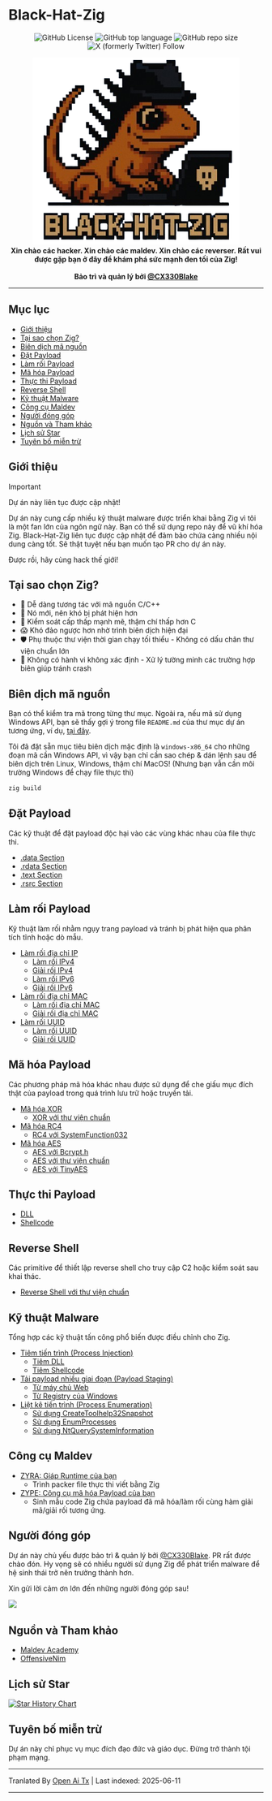 # Black-Hat-Zig

<p align="center">
  <img alt="GitHub License" src="https://img.shields.io/github/license/CX330Blake/black-hat-zig">
  <img alt="GitHub top language" src="https://img.shields.io/github/languages/top/cx330blake/black-hat-zig">
  <img alt="GitHub repo size" src="https://img.shields.io/github/repo-size/cx330blake/black-hat-zig">
  <img alt="X (formerly Twitter) Follow" src="https://img.shields.io/twitter/follow/CX330Blake">
</p>

<p height="350px" align="center">
  <img src="https://raw.githubusercontent.com/CX330Blake/Black-Hat-Zig/main/Black-Hat-Zig.png">
  <br/>
  <b>Xin chào các hacker. Xin chào các maldev. Xin chào các reverser. Rất vui được gặp bạn ở đây để khám phá sức mạnh đen tối của Zig!</b><br/><br/>
  <b>Bảo trì và quản lý bởi <a href="https://github.com/cx330blake">@CX330Blake</a></b>
</p>

---

## Mục lục

- [Giới thiệu](#intro)
- [Tại sao chọn Zig?](#why-zig)
- [Biên dịch mã nguồn](#compiling-the-codes)
- [Đặt Payload](#payload-placement)
- [Làm rối Payload](#payload-obfuscation)
- [Mã hóa Payload](#payload-encryption)
- [Thực thi Payload](#payload-execution)
- [Reverse Shell](#reverse-shell)
- [Kỹ thuật Malware](#malware-techniques)
- [Công cụ Maldev](#maldev-tools)
- [Người đóng góp](#contributors)
- [Nguồn và Tham khảo](#credits--references)
- [Lịch sử Star](#star-history)
- [Tuyên bố miễn trừ](#disclaimer)

## Giới thiệu

> [!IMPORTANT]
> Dự án này liên tục được cập nhật!

Dự án này cung cấp nhiều kỹ thuật malware được triển khai bằng Zig vì tôi là một fan lớn của ngôn ngữ này. Bạn có thể sử dụng repo này để vũ khí hóa Zig. Black-Hat-Zig liên tục được cập nhật để đảm bảo chứa càng nhiều nội dung càng tốt. Sẽ thật tuyệt nếu bạn muốn tạo PR cho dự án này.

Được rồi, hãy cùng hack thế giới!

## Tại sao chọn Zig?

- 🤝 Dễ dàng tương tác với mã nguồn C/C++
- 🔎 Nó mới, nên khó bị phát hiện hơn
- 💪 Kiểm soát cấp thấp mạnh mẽ, thậm chí thấp hơn C
- 😱 Khó đảo ngược hơn nhờ trình biên dịch hiện đại
- 🛡️ Phụ thuộc thư viện thời gian chạy tối thiểu - Không có dấu chân thư viện chuẩn lớn
- 🎯 Không có hành vi không xác định - Xử lý tường minh các trường hợp biên giúp tránh crash

## Biên dịch mã nguồn

Bạn có thể kiểm tra mã trong từng thư mục. Ngoài ra, nếu mã sử dụng Windows API, bạn sẽ thấy gợi ý trong file `README.md` của thư mục dự án tương ứng, ví dụ, [tại đây](https://raw.githubusercontent.com/CX330Blake/Black-Hat-Zig/main/Payload-Encryption/AES/bcrypt_aes/).

Tôi đã đặt sẵn mục tiêu biên dịch mặc định là `windows-x86_64` cho những đoạn mã cần Windows API, vì vậy bạn chỉ cần sao chép & dán lệnh sau để biên dịch trên Linux, Windows, thậm chí MacOS! (Nhưng bạn vẫn cần môi trường Windows để chạy file thực thi)

```bash
zig build
```

## Đặt Payload

Các kỹ thuật để đặt payload độc hại vào các vùng khác nhau của file thực thi.

- [.data Section](https://raw.githubusercontent.com/CX330Blake/Black-Hat-Zig/main/Payload-Placement/dot_data_section/)
- [.rdata Section](https://raw.githubusercontent.com/CX330Blake/Black-Hat-Zig/main/Payload-Placement/dot_rdata_section/)
- [.text Section](https://raw.githubusercontent.com/CX330Blake/Black-Hat-Zig/main/Payload-Placement/dot_text_section/)
- [.rsrc Section](https://raw.githubusercontent.com/CX330Blake/Black-Hat-Zig/main/Payload-Placement/dot_rsrc_section/)

## Làm rối Payload

Kỹ thuật làm rối nhằm ngụy trang payload và tránh bị phát hiện qua phân tích tĩnh hoặc dò mẫu.

- [Làm rối địa chỉ IP](https://raw.githubusercontent.com/CX330Blake/Black-Hat-Zig/main/Payload-Obfuscation/IP-Address-Obfuscation/)
  - [Làm rối IPv4](https://raw.githubusercontent.com/CX330Blake/Black-Hat-Zig/main/Payload-Obfuscation/IP-Address-Obfuscation/ipv4_obfuscation/)
  - [Giải rối IPv4](https://raw.githubusercontent.com/CX330Blake/Black-Hat-Zig/main/Payload-Obfuscation/IP-Address-Obfuscation/ipv4_deobfuscation/)
  - [Làm rối IPv6](https://raw.githubusercontent.com/CX330Blake/Black-Hat-Zig/main/Payload-Obfuscation/IP-Address-Obfuscation/ipv6_obfuscation/)
  - [Giải rối IPv6](https://raw.githubusercontent.com/CX330Blake/Black-Hat-Zig/main/Payload-Obfuscation/IP-Address-Obfuscation/ipv6_deobfuscation/)
- [Làm rối địa chỉ MAC](https://raw.githubusercontent.com/CX330Blake/Black-Hat-Zig/main/Payload-Obfuscation/MAC-Address-Obfuscation/)
  - [Làm rối địa chỉ MAC](https://raw.githubusercontent.com/CX330Blake/Black-Hat-Zig/main/Payload-Obfuscation/MAC-Address-Obfuscation/MACFuscation/)
  - [Giải rối địa chỉ MAC](https://raw.githubusercontent.com/CX330Blake/Black-Hat-Zig/main/Payload-Obfuscation/MAC-Address-Obfuscation/MACDeobfuscation/)
- [Làm rối UUID](https://raw.githubusercontent.com/CX330Blake/Black-Hat-Zig/main/Payload-Obfuscation/UUID-Obfuscation/)
  - [Làm rối UUID](https://raw.githubusercontent.com/CX330Blake/Black-Hat-Zig/main/Payload-Obfuscation/UUID-Obfuscation/UUIDFuscation/)
  - [Giải rối UUID](https://raw.githubusercontent.com/CX330Blake/Black-Hat-Zig/main/Payload-Obfuscation/UUID-Obfuscation/UUIDDeobfuscation/)

## Mã hóa Payload

Các phương pháp mã hóa khác nhau được sử dụng để che giấu mục đích thật của payload trong quá trình lưu trữ hoặc truyền tải.

- [Mã hóa XOR](https://raw.githubusercontent.com/CX330Blake/Black-Hat-Zig/main/Payload-Encryption/XOR/)
  - [XOR với thư viện chuẩn](https://raw.githubusercontent.com/CX330Blake/Black-Hat-Zig/main/Payload-Encryption/XOR/std_lib_xor/)
- [Mã hóa RC4](https://raw.githubusercontent.com/CX330Blake/Black-Hat-Zig/main/Payload-Encryption/RC4/)
  - [RC4 với SystemFunction032](https://raw.githubusercontent.com/CX330Blake/Black-Hat-Zig/main/Payload-Encryption/RC4/system_function_032_rc4/)
- [Mã hóa AES](https://raw.githubusercontent.com/CX330Blake/Black-Hat-Zig/main/Payload-Encryption/AES/)
  - [AES với Bcrypt.h](https://raw.githubusercontent.com/CX330Blake/Black-Hat-Zig/main/Payload-Encryption/AES/bcrypt_aes/)
  - [AES với thư viện chuẩn](https://raw.githubusercontent.com/CX330Blake/Black-Hat-Zig/main/Payload-Encryption/AES/std_aes/)
  - [AES với TinyAES](https://raw.githubusercontent.com/CX330Blake/Black-Hat-Zig/main/Payload-Encryption/AES/tiny_aes/)

## Thực thi Payload

- [DLL](https://raw.githubusercontent.com/CX330Blake/Black-Hat-Zig/main/Payload-Execution/dll/)
- [Shellcode](https://raw.githubusercontent.com/CX330Blake/Black-Hat-Zig/main/Payload-Execution/shellcode/)

## Reverse Shell

Các primitive để thiết lập reverse shell cho truy cập C2 hoặc kiểm soát sau khai thác.

- [Reverse Shell với thư viện chuẩn](https://raw.githubusercontent.com/CX330Blake/Black-Hat-Zig/main/Reverse-Shell/std_reverse_shell/)

## Kỹ thuật Malware

Tổng hợp các kỹ thuật tấn công phổ biến được điều chỉnh cho Zig.

- [Tiêm tiến trình (Process Injection)](https://raw.githubusercontent.com/CX330Blake/Black-Hat-Zig/main/Malware-Techniques/Process-Injection/)
  - [Tiêm DLL](https://raw.githubusercontent.com/CX330Blake/Black-Hat-Zig/main/Malware-Techniques/Process-Injection/dll_injection/)
  - [Tiêm Shellcode](https://raw.githubusercontent.com/CX330Blake/Black-Hat-Zig/main/Malware-Techniques/Process-Injection/shellcode_injection/)
- [Tải payload nhiều giai đoạn (Payload Staging)](https://raw.githubusercontent.com/CX330Blake/Black-Hat-Zig/main/Malware-Techniques/Payload-Staging/)
  - [Từ máy chủ Web](https://raw.githubusercontent.com/CX330Blake/Black-Hat-Zig/main/Malware-Techniques/Payload-Staging/web_server/)
  - [Từ Registry của Windows](https://raw.githubusercontent.com/CX330Blake/Black-Hat-Zig/main/Malware-Techniques/Payload-Staging/windows_registry/)
- [Liệt kê tiến trình (Process Enumeration)](https://raw.githubusercontent.com/CX330Blake/Black-Hat-Zig/main/Malware-Techniques/Process-Enumeration/)
  - [Sử dụng CreateToolhelp32Snapshot](https://raw.githubusercontent.com/CX330Blake/Black-Hat-Zig/main/Malware-Techniques/Process-Enumeration/create_tool_help_32_snapshot/)
  - [Sử dụng EnumProcesses](https://raw.githubusercontent.com/CX330Blake/Black-Hat-Zig/main/Malware-Techniques/Process-Enumeration/enum_processes/)
  - [Sử dụng NtQuerySystemInformation](https://raw.githubusercontent.com/CX330Blake/Black-Hat-Zig/main/Malware-Techniques/Process-Enumeration/nt_query_system_information/)

## Công cụ Maldev

- [ZYRA: Giáp Runtime của bạn](https://github.com/cx330blake/zyra)
  - Trình packer file thực thi viết bằng Zig
- [ZYPE: Công cụ mã hóa Payload của bạn](https://github.com/cx330blake/zype)
  - Sinh mẫu code Zig chứa payload đã mã hóa/làm rối cùng hàm giải mã/giải rối tương ứng.

## Người đóng góp

Dự án này chủ yếu được bảo trì & quản lý bởi [@CX330Blake](https://github.com/CX330Blake). PR rất được chào đón. Hy vọng sẽ có nhiều người sử dụng Zig để phát triển malware để hệ sinh thái trở nên trưởng thành hơn.

Xin gửi lời cảm ơn lớn đến những người đóng góp sau!

<a href="https://github.com/CX330Blake/black-hat-zig/graphs/contributors">
  <img src="https://contrib.rocks/image?repo=CX330Blake/black-hat-zig" />
</a>

## Nguồn và Tham khảo

- [Maldev Academy](https://maldevacademy.com/)
- [OffensiveNim](https://github.com/byt3bl33d3r/OffensiveNim)

## Lịch sử Star

[![Star History Chart](https://api.star-history.com/svg?repos=CX330blake/black-hat-zig&type=Date)](https://www.star-history.com/#CX330blake/black-hat-zig&Date)

## Tuyên bố miễn trừ

Dự án này chỉ phục vụ mục đích đạo đức và giáo dục. Đừng trở thành tội phạm mạng.


---


Tranlated By [Open Ai Tx](https://github.com/OpenAiTx/OpenAiTx) | Last indexed: 2025-06-11


---